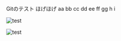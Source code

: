 Gitのテスト
ほげほげ
aa
bb
cc
dd
ee
ff
gg
h
i


![test](https://camo.githubusercontent.com/48138fa045bcd82d6f9f144409ac284122d203e0/68747470733a2f2f7261772e6769746875622e636f6d2f77696b692f6b61746f6e6f2f746573742f696d616765732f746573742e706e67)


![test](https://raw.githubusercontent.com/wiki/katono/test/images/test.png)

